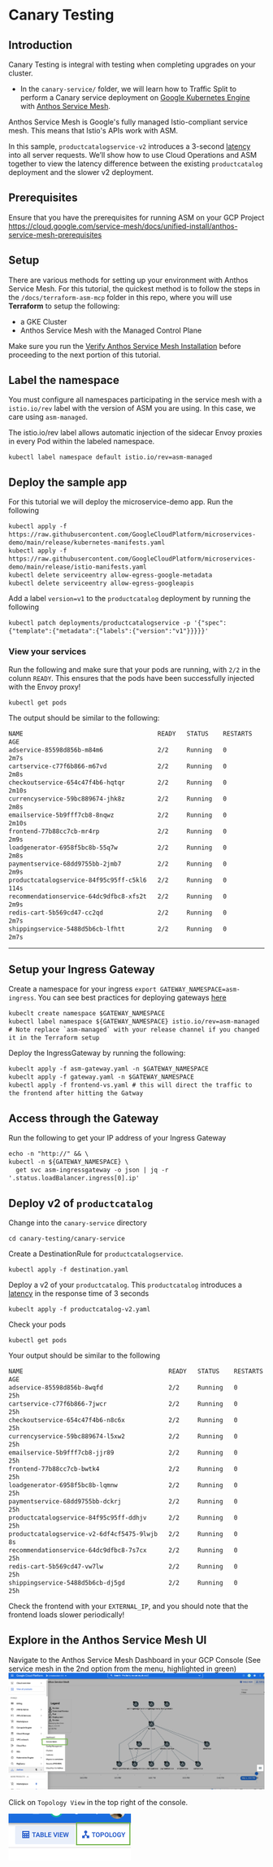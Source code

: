 # Canary Testing 

## Introduction 
Canary Testing is integral with testing when completing upgrades on your cluster.

* In the `canary-service/` folder, we will learn how to Traffic Split to perform a Canary service deployment on [Google Kubernetes Engine](https://cloud.google.com/kubernetes-engine/) with [Anthos Service Mesh](https://cloud.google.com/service-mesh/docs/overview).
<!-- * In `canary-cp`, we will learn how to safely complete a Control Plane Canary upgrade with ASM  -->
Anthos Service Mesh is Google's fully managed Istio-compliant service mesh. This means that Istio's APIs work with ASM.


In this sample, `productcatalogservice-v2` introduces a 3-second
[latency](https://github.com/GoogleCloudPlatform/microservices-demo/tree/main/src/productcatalogservice#latency-injection) into all server requests. We’ll show how to use Cloud Operations and ASM together to
view the latency difference between the existing `productcatalog` deployment and the slower v2 deployment.

## Prerequisites 
Ensure that you have the prerequisites for running ASM on your GCP Project
https://cloud.google.com/service-mesh/docs/unified-install/anthos-service-mesh-prerequisites
## Setup
There are various methods for setting up your environment with Anthos Service Mesh. For this tutorial, the quickest method is to follow the steps in the `/docs/terraform-asm-mcp` folder in this repo, where you will use **Terraform** to setup the following: 
* a GKE Cluster 
* Anthos Service Mesh with the Managed Control Plane

Make sure you run the [Verify Anthos Service Mesh Installation](https://github.com/GoogleCloudPlatform/anthos-service-mesh-samples/tree/main/docs/terraform-asm-mcp#verify-anthos-service-mesh-installation) before proceeding to the next portion of this tutorial.

## Label the namespace
You must configure all namespaces participating in the service mesh with a `istio.io/rev` label with the version of ASM you are using. In this case, we care using `asm-managed`. 

The istio.io/rev label allows automatic injection of the sidecar Envoy proxies in every Pod within the labeled namespace.
```
kubectl label namespace default istio.io/rev=asm-managed
```
## Deploy the sample app 
For this tutorial we will deploy the microservice-demo app. Run the following
```
kubectl apply -f https://raw.githubusercontent.com/GoogleCloudPlatform/microservices-demo/main/release/kubernetes-manifests.yaml
kubectl apply -f https://raw.githubusercontent.com/GoogleCloudPlatform/microservices-demo/main/release/istio-manifests.yaml
kubectl delete serviceentry allow-egress-google-metadata
kubectl delete serviceentry allow-egress-googleapis
```
Add a label `version=v1` to the `productcatalog` deployment by running the following
```
kubectl patch deployments/productcatalogservice -p '{"spec":{"template":{"metadata":{"labels":{"version":"v1"}}}}}'
```
### View your services
Run the following and make sure that your pods are running, with `2/2` in the colunn `READY`. This ensures that the pods have been successfully injected with the Envoy proxy!
```
kubectl get pods
```
The output should be similar to the following: 
```
NAME                                     READY   STATUS    RESTARTS   AGE
adservice-85598d856b-m84m6               2/2     Running   0          2m7s
cartservice-c77f6b866-m67vd              2/2     Running   0          2m8s
checkoutservice-654c47f4b6-hqtqr         2/2     Running   0          2m10s
currencyservice-59bc889674-jhk8z         2/2     Running   0          2m8s
emailservice-5b9fff7cb8-8nqwz            2/2     Running   0          2m10s
frontend-77b88cc7cb-mr4rp                2/2     Running   0          2m9s
loadgenerator-6958f5bc8b-55q7w           2/2     Running   0          2m8s
paymentservice-68dd9755bb-2jmb7          2/2     Running   0          2m9s
productcatalogservice-84f95c95ff-c5kl6   2/2     Running   0          114s
recommendationservice-64dc9dfbc8-xfs2t   2/2     Running   0          2m9s
redis-cart-5b569cd47-cc2qd               2/2     Running   0          2m7s
shippingservice-5488d5b6cb-lfhtt         2/2     Running   0          2m7s
```
---
## Setup your Ingress Gateway

Create a namespace for your ingress `export GATEWAY_NAMESPACE=asm-ingress`. You can see best practices for deploying gateways [here](https://cloud.google.com/service-mesh/docs/gateways)
```
kubeclt create namespace $GATEWAY_NAMESPACE
kubectl label namespace ${GATEWAY_NAMESPACE} istio.io/rev=asm-managed
# Note replace `asm-managed` with your release channel if you changed it in the Terraform setup
```
Deploy the IngressGateway by running the following: 
```
kubeclt apply -f asm-gateway.yaml -n $GATEWAY_NAMESPACE
kubeclt apply -f gateway.yaml -n $GATEWAY_NAMESPACE
kubectl apply -f frontend-vs.yaml # this will direct the traffic to the frontend after hitting the Gatway
```
## Access through the Gateway
Run the following to get your IP address of your Ingress Gateway
```
echo -n "http://" && \
kubectl -n ${GATEWAY_NAMESPACE} \
  get svc asm-ingressgateway -o json | jq -r '.status.loadBalancer.ingress[0].ip'
```
## Deploy v2 of `productcatalog`

Change into the `canary-service` directory
```
cd canary-testing/canary-service
```
Create a DestinationRule for `productcatalogservice`. 
```
kubectl apply -f destination.yaml
```
Deploy a v2 of your `productcatalog`. This `productcatalog` introduces a [latency](canary-service/productcatalog-v2.yaml) in the response time of 3 seconds
```
kubeclt apply -f productcatalog-v2.yaml
```
Check your pods 
```
kubectl get pods
```
Your output should be similar to the following 
```
NAME                                        READY   STATUS    RESTARTS   AGE
adservice-85598d856b-8wqfd                  2/2     Running   0          25h
cartservice-c77f6b866-7jwcr                 2/2     Running   0          25h
checkoutservice-654c47f4b6-n8c6x            2/2     Running   0          25h
currencyservice-59bc889674-l5xw2            2/2     Running   0          25h
emailservice-5b9fff7cb8-jjr89               2/2     Running   0          25h
frontend-77b88cc7cb-bwtk4                   2/2     Running   0          25h
loadgenerator-6958f5bc8b-lqmnw              2/2     Running   0          25h
paymentservice-68dd9755bb-dckrj             2/2     Running   0          25h
productcatalogservice-84f95c95ff-ddhjv      2/2     Running   0          25h
productcatalogservice-v2-6df4cf5475-9lwjb   2/2     Running   0          8s
recommendationservice-64dc9dfbc8-7s7cx      2/2     Running   0          25h
redis-cart-5b569cd47-vw7lw                  2/2     Running   0          25h
shippingservice-5488d5b6cb-dj5gd            2/2     Running   0          25h
```
Check the frontend with your `EXTERNAL_IP`, and you should note that the frontend loads slower periodically!

## Explore in the Anthos Service Mesh UI
Navigate to the Anthos Service Mesh Dashboard in your GCP Console 
(See service mesh in the 2nd option from the menu, highlighted in green)
![navigate to asm img](./canary-service/imgs/navigate-to-asm.png)

Click on `Topology View` in the top right of the console.

![navigate to asm img](./canary-service/imgs/topology.png)